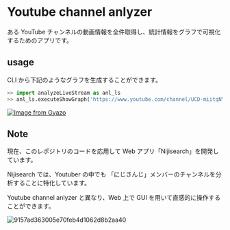 # Youtube channel anlyzer

ある YouTube チャンネルの動画情報を全件取得し、統計情報をグラフで可視化するためのアプリです。

## usage

CLI から下記のようなグラフを生成することができます。

```python
>> import analyzeLiveStream as anl_ls
>> anl_ls.executeShowGraph('https://www.youtube.com/channel/UCD-miitqNY3nyukJ4Fnf4_A', anl_ls.showAllGraph)
```

[![Image from Gyazo](https://i.gyazo.com/ff0d7bc9ba6bac528c295cc672566943.png)](https://gyazo.com/ff0d7bc9ba6bac528c295cc672566943)

## Note

現在、このレポジトリのコードを応用して Web アプリ「Nijisearch」を開発しています。

Nijisearch では、Youtuber の中でも 「にじさんじ」メンバーのチャンネルを分析することに特化しています。

Youtube channel anlyzer と異なり、Web 上で GUI を用いて直感的に操作することができます。

![9157ad363005e70feb4d1062d8b2aa40](https://user-images.githubusercontent.com/95482635/197390707-af1b7b44-40e8-440c-bf6c-74b7a0cdcd1a.gif)
